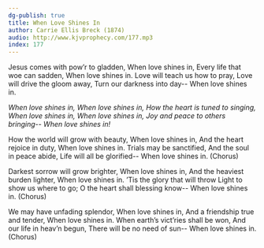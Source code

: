 ```yaml
---
dg-publish: true
title: When Love Shines In
author: Carrie Ellis Breck (1874)
audio: http://www.kjvprophecy.com/177.mp3
index: 177
---
```


Jesus comes with pow’r to gladden,
When love shines in,
Every life that woe can sadden,
When love shines in.
Love will teach us how to pray,
Love will drive the gloom away,
Turn our darkness into day--
When love shines in.

*When love shines in,
When love shines in,
How the heart is tuned to singing,
When love shines in,
When love shines in,
Joy and peace to others bringing--
When love shines in!*

How the world will grow with beauty,
When love shines in,
And the heart rejoice in duty,
When love shines in.
Trials may be sanctified,
And the soul in peace abide,
Life will all be glorified--
When love shines in. (Chorus)

Darkest sorrow will grow brighter,
When love shines in,
And the heaviest burden lighter,
When love shines in.
’Tis the glory that will throw
Light to show us where to go;
O the heart shall blessing know--
When love shines in. (Chorus)

We may have unfading splendor,
When love shines in,
And a friendship true and tender,
When love shines in.
When earth’s vict’ries shall be won,
And our life in heav’n begun,
There will be no need of sun--
When love shines in. (Chorus)